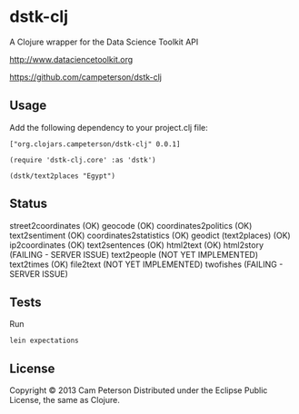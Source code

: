 # dstk-clj

A Clojure wrapper for the Data Science Toolkit API

http://www.dataciencetoolkit.org

https://github.com/campeterson/dstk-clj

## Usage

Add the following dependency to your project.clj file:

    ["org.clojars.campeterson/dstk-clj" 0.0.1]

    (require 'dstk-clj.core' :as 'dstk')

    (dstk/text2places "Egypt")

## Status

street2coordinates (OK)
geocode (OK)
coordinates2politics (OK)
text2sentiment (OK)
coordinates2statistics (OK)
geodict (text2places) (OK)
ip2coordinates (OK)
text2sentences (OK)
html2text (OK)
html2story (FAILING - SERVER ISSUE)
text2people (NOT YET IMPLEMENTED)
text2times (OK)
file2text (NOT YET IMPLEMENTED)
twofishes (FAILING - SERVER ISSUE)

## Tests
Run

    lein expectations

## License

Copyright © 2013 Cam Peterson
Distributed under the Eclipse Public License, the same as Clojure.
